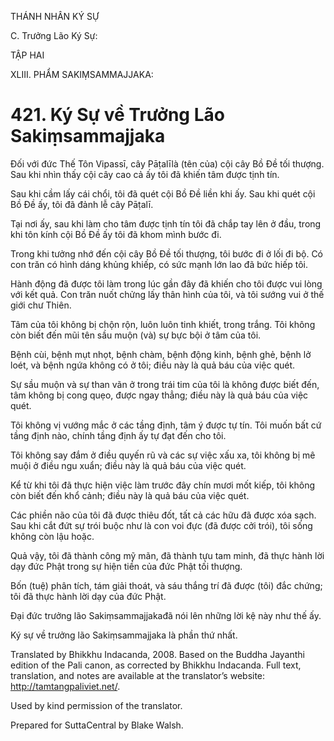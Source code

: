 THÁNH NHÂN KÝ SỰ

C. Trưởng Lão Ký Sự:

TẬP HAI

XLIII. PHẨM SAKIṂSAMMAJJAKA:

# 421\. Ký Sự về Trưởng Lão Sakiṃsammajjaka

Đối với đức Thế Tôn Vipassī, cây Pāṭalīlà (tên của) cội cây Bồ Đề tối thượng. Sau khi nhìn thấy cội cây cao cả ấy tôi đã khiến tâm được tịnh tín.

Sau khi cầm lấy cái chổi, tôi đã quét cội Bồ Đề liền khi ấy. Sau khi quét cội Bồ Đề ấy, tôi đã đảnh lễ cây Pāṭalī.

Tại nơi ấy, sau khi làm cho tâm được tịnh tín tôi đã chắp tay lên ở đầu, trong khi tôn kính cội Bồ Đề ấy tôi đã khom mình bước đi.

Trong khi tưởng nhớ đến cội cây Bồ Đề tối thượng, tôi bước đi ở lối đi bộ. Có con trăn có hình dáng khủng khiếp, có sức mạnh lớn lao đã bức hiếp tôi.

Hành động đã được tôi làm trong lúc gần đây đã khiến cho tôi được vui lòng với kết quả. Con trăn nuốt chửng lấy thân hình của tôi, và tôi sướng vui ở thế giới chư Thiên.

Tâm của tôi không bị chộn rộn, luôn luôn tinh khiết, trong trắng. Tôi không còn biết đến mũi tên sầu muộn (và) sự bực bội ở tâm của tôi.

Bệnh cùi, bệnh mụt nhọt, bệnh chàm, bệnh động kinh, bệnh ghẻ, bệnh lở loét, và bệnh ngứa không có ở tôi; điều này là quả báu của việc quét.

Sự sầu muộn và sự than vãn ở trong trái tim của tôi là không được biết đến, tâm không bị cong quẹo, được ngay thẳng; điều này là quả báu của việc quét.

Tôi không vị vướng mắc ở các tầng định, tâm ý được tự tín. Tôi muốn bất cứ tầng định nào, chính tầng định ấy tự đạt đến cho tôi.

Tôi không say đắm ở điều quyến rũ và các sự việc xấu xa, tôi không bị mê muội ở điều ngu xuẩn; điều này là quả báu của việc quét.

Kể từ khi tôi đã thực hiện việc làm trước đây chín mươi mốt kiếp, tôi không còn biết đến khổ cảnh; điều này là quả báu của việc quét.

Các phiền não của tôi đã được thiêu đốt, tất cả các hữu đã được xóa sạch. Sau khi cắt đứt sự trói buộc như là con voi đực (đã được cởi trói), tôi sống không còn lậu hoặc.

Quả vậy, tôi đã thành công mỹ mãn, đã thành tựu tam minh, đã thực hành lời dạy đức Phật trong sự hiện tiền của đức Phật tối thượng.

Bốn (tuệ) phân tích, tám giải thoát, và sáu thắng trí đã được (tôi) đắc chứng; tôi đã thực hành lời dạy của đức Phật.

Đại đức trưởng lão Sakiṃsammajjakađã nói lên những lời kệ này như thế ấy.

Ký sự về trưởng lão Sakiṃsammajjaka là phần thứ nhất.

Translated by Bhikkhu Indacanda, 2008. Based on the Buddha Jayanthi edition of the Pali canon, as corrected by Bhikkhu Indacanda. Full text, translation, and notes are available at the translator’s website: http://tamtangpaliviet.net/.

Used by kind permission of the translator.

Prepared for SuttaCentral by Blake Walsh.